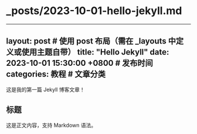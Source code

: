 # _posts/2023-10-01-hello-jekyll.md
---
layout: post       # 使用 post 布局（需在 _layouts 中定义或使用主题自带）
title: "Hello Jekyll"
date: 2023-10-01 15:30:00 +0800  # 发布时间
categories: 教程   # 文章分类
---

这是我的第一篇 Jekyll 博客文章！

## 标题
这是正文内容，支持 Markdown 语法。
